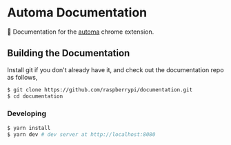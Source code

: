 # Automa Documentation
📝 Documentation for the [automa](https://github.com/kholid060/automa) chrome extension.

## Building the Documentation
Install git if you don't already have it, and check out the documentation repo as follows,

```bash
$ git clone https://github.com/raspberrypi/documentation.git
$ cd documentation
```
### Developing
```bash
$ yarn install
$ yarn dev # dev server at http://localhost:8080
```
